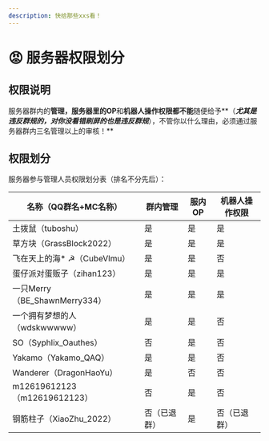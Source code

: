 ```yaml
---
description: 快给那些xxs看！
---
```


# 😡 服务器权限划分

## 权限说明

服务器群内的**管理，**服务器里的**OP**和**机器人操作权限都不能**随便给予**（**_尤其是违反群规的，**对你没看错刷屏的也是违反群规**_**），不管你以什么理由，必须通过服务器群内三名管理以上的审核！**

## 权限划分

服务器参与管理人员权限划分表（排名不分先后）：

| 名称（QQ群名+MC名称）              | 群内管理   | 服内OP | 机器人操作权限 |
| -------------------------- | ------ | ---- | ------- |
| 土拨鼠（tuboshu）               | 是      | 是    | 是       |
| 草方块（GrassBlock2022）        | 是      | 是    | 是       |
| 飞在天上的海\* ☭（CubeVlmu）       | 是      | 是    | 否       |
| 蛋仔派对蛋贩子（zihan123）          | 是      | 是    | 是       |
| 一只Merry（BE\_ShawnMerry334） | 是      | 是    | 是       |
| 一个拥有梦想的人（wdskwwwww）        | 是      | 是    | 否       |
| SO（Syphlix\_Oauthes）       | 否      | 是    | 否       |
| Yakamo（Yakamo\_QAQ）        | 是      | 是    | 否       |
| Wanderer（DragonHaoYu）      | 是      | 否    | 否       |
| m12619612123（m12619612123） | 否      | 是    | 否       |
| 钢筋柱子（XiaoZhu\_2022）        | 否（已退群） | 是    | 否（已退群）  |

